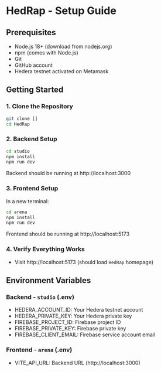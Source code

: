 # HedRap - Setup Guide

## Prerequisites
- Node.js 18+ (download from nodejs.org)
- npm (comes with Node.js)
- Git
- GitHub account
- Hedera testnet activated on Metamask

## Getting Started

### 1. Clone the Repository
```bash
git clone []
cd HedRap
```

### 2. Backend Setup
```bash
cd studio
npm install
npm run dev
```

Backend should be running at http://localhost:3000

### 3. Frontend Setup
In a new terminal:
```bash
cd arena
npm install
npm run dev
```

Frontend should be running at http://localhost:5173

### 4. Verify Everything Works
- Visit http://localhost:5173 (should load `HedRap` homepage)

## Environment Variables

### Backend - `studio` (.env)
- HEDERA_ACCOUNT_ID: Your Hedera testnet account
- HEDERA_PRIVATE_KEY: Your Hedera private key
- FIREBASE_PROJECT_ID: Firebase project ID
- FIREBASE_PRIVATE_KEY: Firebase private key
- FIREBASE_CLIENT_EMAIL: Firebase service account email

### Frontend - `arena` (.env)
- VITE_API_URL: Backend URL (http://localhost:3000)


